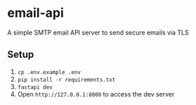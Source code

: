 # email-api
A simple SMTP email API server to send secure emails via TLS

## Setup
1. `cp .env.example .env`
2. `pip install -r requirements.txt`
3. `fastapi dev`
4. Open `http://127.0.0.1:8000` to access the dev server